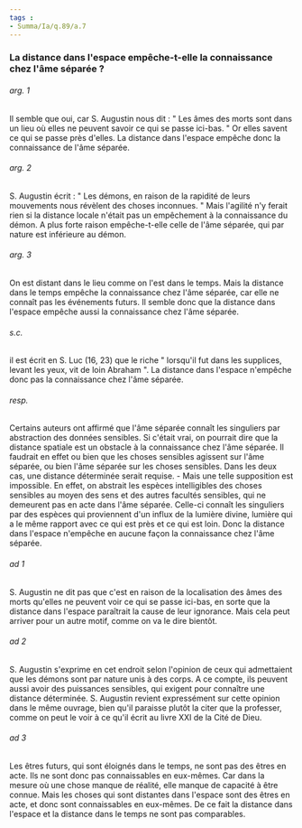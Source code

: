 ```yaml
---
tags : 
- Summa/Ia/q.89/a.7
---
```


### La distance dans l'espace empêche-t-elle la connaissance chez l'âme séparée ?



###### arg. 1
Il semble que oui, car S. Augustin nous dit : " Les âmes des morts sont dans un lieu où elles ne peuvent savoir ce qui se passe ici-bas. " Or elles savent ce qui se passe près d'elles. La distance dans l'espace empêche donc la connaissance de l'âme séparée. 

###### arg. 2
S. Augustin écrit : " Les démons, en raison de la rapidité de leurs mouvements nous révèlent des choses inconnues. " Mais l'agilité n'y ferait rien si la distance locale n'était pas un empêchement à la connaissance du démon. A plus forte raison empêche-t-elle celle de l'âme séparée, qui par nature est inférieure au démon. 

###### arg. 3
On est distant dans le lieu comme on l'est dans le temps. Mais la distance dans le temps empêche la connaissance chez l'âme séparée, car elle ne connaît pas les événements futurs. Il semble donc que la distance dans l'espace empêche aussi la connaissance chez l'âme séparée. 

###### s.c.
il est écrit en S. Luc (16, 23) que le riche " lorsqu'il fut dans les supplices, levant les yeux, vit de loin Abraham ". La distance dans l'espace n'empêche donc pas la connaissance chez l'âme séparée. 

###### resp.
Certains auteurs ont affirmé que l'âme séparée connaît les singuliers par abstraction des données sensibles. Si c'était vrai, on pourrait dire que la distance spatiale est un obstacle à la connaissance chez l'âme séparée. Il faudrait en effet ou bien que les choses sensibles agissent sur l'âme séparée, ou bien l'âme séparée sur les choses sensibles. Dans les deux cas, une distance déterminée serait requise. - Mais une telle supposition est impossible. En effet, on abstrait les espèces intelligibles des choses sensibles au moyen des sens et des autres facultés sensibles, qui ne demeurent pas en acte dans l'âme séparée. Celle-ci connaît les singuliers par des espèces qui proviennent d'un influx de la lumière divine, lumière qui a le même rapport avec ce qui est près et ce qui est loin. Donc la distance dans l'espace n'empêche en aucune façon la connaissance chez l'âme séparée. 

###### ad 1
S. Augustin ne dit pas que c'est en raison de la localisation des âmes des morts qu'elles ne peuvent voir ce qui se passe ici-bas, en sorte que la distance dans l'espace paraîtrait la cause de leur ignorance. Mais cela peut arriver pour un autre motif, comme on va le dire bientôt. 

###### ad 2
S. Augustin s'exprime en cet endroit selon l'opinion de ceux qui admettaient que les démons sont par nature unis à des corps. A ce compte, ils peuvent aussi avoir des puissances sensibles, qui exigent pour connaître une distance déterminée. S. Augustin revient expressément sur cette opinion dans le même ouvrage, bien qu'il paraisse plutôt la citer que la professer, comme on peut le voir à ce qu'il écrit au livre XXI de la Cité de Dieu. 

###### ad 3
Les êtres futurs, qui sont éloignés dans le temps, ne sont pas des êtres en acte. Ils ne sont donc pas connaissables en eux-mêmes. Car dans la mesure où une chose manque de réalité, elle manque de capacité à être connue. Mais les choses qui sont distantes dans l'espace sont des êtres en acte, et donc sont connaissables en eux-mêmes. De ce fait la distance dans l'espace et la distance dans le temps ne sont pas comparables. 

